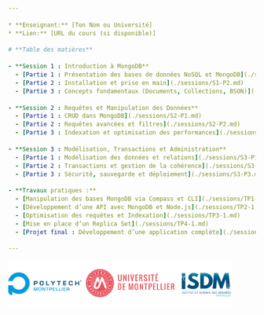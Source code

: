 ```yaml
---

* **Enseignant:** [Ton Nom ou Université]  
* **Lien:** [URL du cours (si disponible)]  

# **Table des matières**  

- **Session 1 : Introduction à MongoDB**  
  - [Partie 1 : Présentation des bases de données NoSQL et MongoDB](./sessions/S1-P1.md)  
  - [Partie 2 : Installation et prise en main](./sessions/S1-P2.md)  
  - [Partie 3 : Concepts fondamentaux (Documents, Collections, BSON)](./sessions/S1-P3.md)  

- **Session 2 : Requêtes et Manipulation des Données**  
  - [Partie 1 : CRUD dans MongoDB](./sessions/S2-P1.md)  
  - [Partie 2 : Requêtes avancées et filtres](./sessions/S2-P2.md)  
  - [Partie 3 : Indexation et optimisation des performances](./sessions/S2-P3.md)  

- **Session 3 : Modélisation, Transactions et Administration**  
  - [Partie 1 : Modélisation des données et relations](./sessions/S3-P1.md)  
  - [Partie 2 : Transactions et gestion de la cohérence](./sessions/S3-P2.md)  
  - [Partie 3 : Sécurité, sauvegarde et déploiement](./sessions/S3-P3.md)  

- **Travaux pratiques :**  
  - [Manipulation des bases MongoDB via Compass et CLI](./sessions/TP1-1.md)  
  - [Développement d’une API avec MongoDB et Node.js](./sessions/TP2-1.md)  
  - [Optimisation des requêtes et Indexation](./sessions/TP3-1.md)  
  - [Mise en place d’un Replica Set](./sessions/TP4-1.md)  
  - [Projet final : Développement d’une application complète](./sessions/TP5-1.md)  

---
```


<p align="left">
  <img src="ressources/polytech.jpg" alt="Polytech" style="height:100px;"/>
  <img src="ressources/um.png" alt="UM" style="height:100px;"/>
  <img src="ressources/isdm.png" alt="ISDM" style="height:100px;"/>
</p>

